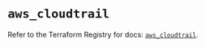 # `aws_cloudtrail`

Refer to the Terraform Registry for docs: [`aws_cloudtrail`](https://registry.terraform.io/providers/hashicorp/aws/5.86.0/docs/resources/cloudtrail).
